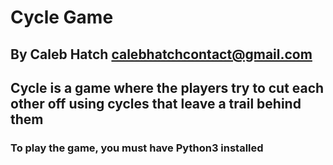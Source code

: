 # Cycle Game

## By Caleb Hatch calebhatchcontact@gmail.com

## Cycle is a game where the players try to cut each other off using cycles that leave a trail behind them

### To play the game, you must have Python3 installed

